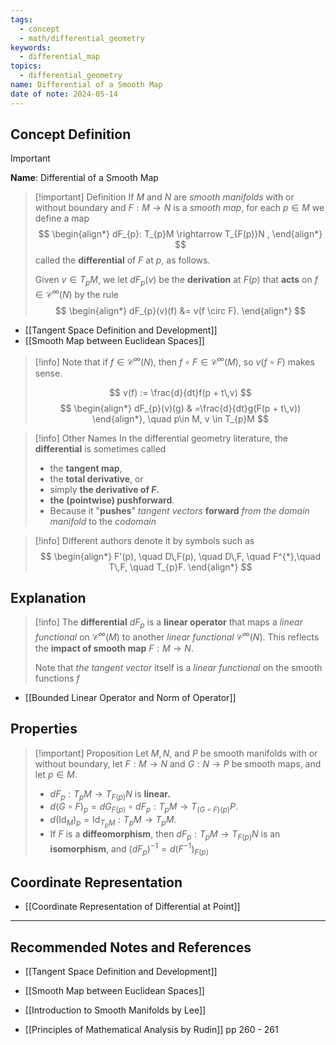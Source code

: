 ```yaml
---
tags:
  - concept
  - math/differential_geometry
keywords:
  - differential_map
topics:
  - differential_geometry
name: Differential of a Smooth Map
date of note: 2024-05-14
---
```


## Concept Definition

>[!important]
>**Name**: Differential of a Smooth Map

>[!important] Definition
>If $M$ and $N$ are *smooth manifolds* with or without boundary and $F: M \rightarrow N$ is a *smooth map*, for each $p \in M$ we define a map
>$$
> \begin{align*}
> dF_{p}: T_{p}M \rightarrow T_{F(p)}N ,
> \end{align*} 
>$$ 
> called the **differential** of $F$ at $p$, as follows. 
> 
> Given $v \in T_{p}M$, we let $dF_{p}(v)$ be the **derivation** at $F(p)$ that **acts** on $f \in \mathcal{C}^{\infty}(N)$ by the rule 
>$$ 
> \begin{align*}
> dF_{p}(v)(f) &= v(f \circ F).
> \end{align*} 
>$$
>

- [[Tangent Space Definition and Development]]
- [[Smooth Map between Euclidean Spaces]]

 >[!info]
> Note that if $f \in \mathcal{C}^{\infty}(N)$, then $f \circ F \in \mathcal{C}^{\infty}(M)$, so $v(f \circ F)$ makes sense. 
>
>$$
>v(f) := \frac{d}{dt}f(p + t\,v)
>$$
>$$
>\begin{align*}
>dF_{p}(v)(g) & =\frac{d}{dt}g(F(p + t\,v)) 
\end{align*}, \quad p\in M, v \in T_{p}M
>$$


>[!info] Other Names
>In the differential geometry literature, the **differential** is sometimes called 
>- the **tangent map**, 
>- the **total derivative**, or 
>- simply **the derivative of $F$.** 
>-  **the (pointwise) pushforward**. 
>	- Because it "**pushes**" *tangent vectors* **forward** *from the domain manifold* to the *codomain*

>[!info]
>Different authors denote it by symbols such as
>$$
> \begin{align*}
> F'(p), \quad D\,F(p), \quad D\,F, \quad F^{*},\quad T\,F, \quad T_{p}F.
> \end{align*}
>$$ 



## Explanation

>[!info]
>The **differential** $dF_{p}$ is a **linear operator** that maps a *linear functional* on $\mathcal{C}^{\infty}(M)$ to another *linear functional* $\mathcal{C}^{\infty}(N)$. This reflects the **impact of smooth map** $F: M \rightarrow N$.
>
>
>Note that *the tangent vector* itself is a *linear functional* on the smooth functions $f$

- [[Bounded Linear Operator and Norm of Operator]]

## Properties

>[!important] Proposition
>Let $M, N$, and $P$ be smooth manifolds with or without boundary, let $F: M \rightarrow N$ and $G: N \rightarrow P$ be smooth maps, and let $p \in M$.
> 
>- $dF_{p}: T_{p}M \rightarrow T_{F(p)}N$ is **linear.**
>- $d(G \circ F)_{p} = dG_{F(p)} \circ dF_{p}: T_{p}M \rightarrow T_{(G \circ F)(p)}P$.
>- $d(\text{Id}_{M})_{p} = \text{Id}_{T_{p}M}: T_{p}M \rightarrow T_{p}M$.
>- If $F$ is a **diffeomorphism**, then $dF_{p}: T_{p}M \rightarrow T_{F(p)}N$ is an **isomorphism**, and
> $(dF_{p})^{-1} = d(F^{-1})_{F(p)}$

## Coordinate Representation

- [[Coordinate Representation of Differential at Point]]


-----------
##  Recommended Notes and References

- [[Tangent Space Definition and Development]]
- [[Smooth Map between Euclidean Spaces]]

- [[Introduction to Smooth Manifolds by Lee]]
- [[Principles of Mathematical Analysis by Rudin]] pp 260 - 261